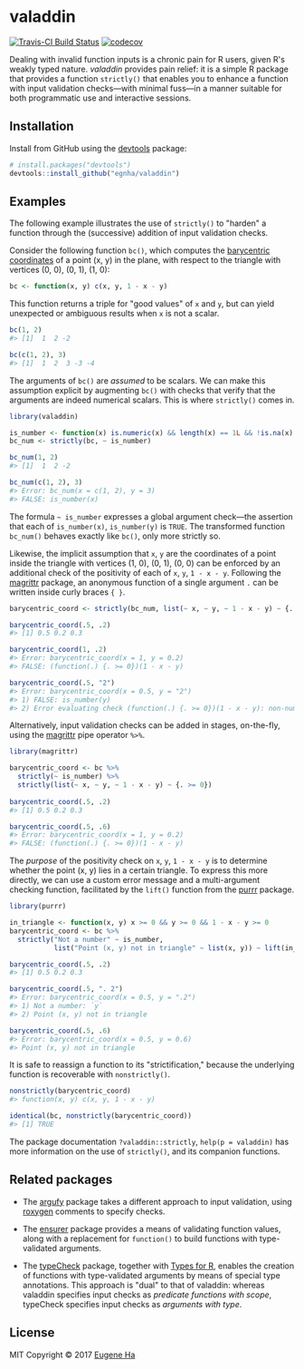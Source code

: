 # valaddin

[![Travis-CI Build Status](https://travis-ci.org/egnha/valaddin.svg?branch=master)](https://travis-ci.org/egnha/valaddin)
[![codecov](https://codecov.io/gh/egnha/valaddin/branch/master/graph/badge.svg)](https://codecov.io/gh/egnha/valaddin)

Dealing with invalid function inputs is a chronic pain for R users, given R's 
weakly typed nature. _valaddin_ provides pain relief: it is a simple R package
that provides a function `strictly()` that enables you to enhance a function
with input validation checks—with minimal fuss—in a manner suitable for both
programmatic use and interactive sessions.

## Installation

Install from GitHub using the [devtools](https://github.com/hadley/devtools)
package:

```R
# install.packages("devtools")
devtools::install_github("egnha/valaddin")
```

## Examples

The following example illustrates the use of `strictly()` to "harden" a function
through the (successive) addition of input validation checks.

Consider the following function `bc()`, which computes the [barycentric 
coordinates](https://en.wikipedia.org/wiki/Barycentric_coordinate_system) of a 
point (x, y) in the plane, with respect to the triangle with vertices (0, 0), 
(0, 1), (1, 0):

```R
bc <- function(x, y) c(x, y, 1 - x - y)
```

This function returns a triple for "good values" of `x` and `y`, but can yield 
unexpected or ambiguous results when `x` is not a scalar.

```R
bc(1, 2)
#> [1]  1  2 -2

bc(c(1, 2), 3)
#> [1]  1  2  3 -3 -4
```

The arguments of `bc()` are _assumed_ to be scalars. We can make this assumption
explicit by augmenting `bc()` with checks that verify that the arguments are 
indeed numerical scalars. This is where `strictly()` comes in.

```R
library(valaddin)

is_number <- function(x) is.numeric(x) && length(x) == 1L && !is.na(x)
bc_num <- strictly(bc, ~ is_number)

bc_num(1, 2)
#> [1]  1  2 -2

bc_num(c(1, 2), 3)
#> Error: bc_num(x = c(1, 2), y = 3)
#> FALSE: is_number(x)
```
The formula `~ is_number` expresses a global argument check—the assertion that
each of `is_number(x)`, `is_number(y)` is `TRUE`. The transformed function
`bc_num()` behaves exactly like `bc()`, only more strictly so.

Likewise, the implicit assumption that `x`, `y` are the coordinates of a point
inside the triangle with vertices (1, 0), (0, 1), (0, 0) can be enforced by an
additional check of the positivity of each of `x`, `y`, `1 - x - y`. Following
the [magrittr](https://github.com/tidyverse/magrittr) package, an anonymous
function of a single argument `.` can be written inside curly braces `{ }`.

```R
barycentric_coord <- strictly(bc_num, list(~ x, ~ y, ~ 1 - x - y) ~ {. >= 0})

barycentric_coord(.5, .2)
#> [1] 0.5 0.2 0.3

barycentric_coord(1, .2)
#> Error: barycentric_coord(x = 1, y = 0.2)
#> FALSE: (function(.) {. >= 0})(1 - x - y)

barycentric_coord(.5, "2")
#> Error: barycentric_coord(x = 0.5, y = "2")
#> 1) FALSE: is_number(y)
#> 2) Error evaluating check (function(.) {. >= 0})(1 - x - y): non-numeric argument to binary operator
```

Alternatively, input validation checks can be added in stages, on-the-fly, using
the [magrittr](https://github.com/tidyverse/magrittr) pipe operator `%>%`.

```R
library(magrittr)

barycentric_coord <- bc %>%
  strictly(~ is_number) %>%
  strictly(list(~ x, ~ y, ~ 1 - x - y) ~ {. >= 0})
  
barycentric_coord(.5, .2)
#> [1] 0.5 0.2 0.3

barycentric_coord(.5, .6)
#> Error: barycentric_coord(x = 1, y = 0.2)
#> FALSE: (function(.) {. >= 0})(1 - x - y)
```

The _purpose_ of the positivity check on `x`, `y`, `1 - x - y` is to determine 
whether the point (x, y) lies in a certain triangle. To express this more
directly, we can use a custom error message and a multi-argument checking
function, facilitated by the `lift()` function from the 
[purrr](https://github.com/hadley/purrr) package.

```R
library(purrr)

in_triangle <- function(x, y) x >= 0 && y >= 0 && 1 - x - y >= 0
barycentric_coord <- bc %>%
  strictly("Not a number" ~ is_number,
           list("Point (x, y) not in triangle" ~ list(x, y)) ~ lift(in_triangle))

barycentric_coord(.5, .2)
#> [1] 0.5 0.2 0.3

barycentric_coord(.5, ". 2")
#> Error: barycentric_coord(x = 0.5, y = ".2")
#> 1) Not a number: `y`
#> 2) Point (x, y) not in triangle

barycentric_coord(.5, .6)
#> Error: barycentric_coord(x = 0.5, y = 0.6)
#> Point (x, y) not in triangle
```

It is safe to reassign a function to its "strictification," because the 
underlying function is recoverable with `nonstrictly()`.

```R
nonstrictly(barycentric_coord)
#> function(x, y) c(x, y, 1 - x - y)

identical(bc, nonstrictly(barycentric_coord))
#> [1] TRUE
```

The package documentation `?valaddin::strictly`, `help(p = valaddin)` has more
information on the use of `strictly()`, and its companion functions.

## Related packages

* The [argufy](https://github.com/gaborcsardi/argufy) package takes a different 
approach to input validation, using
[roxygen](https://github.com/klutometis/roxygen) comments to specify checks.

* The [ensurer](https://github.com/smbache/ensurer) package provides a means of 
validating function values, along with a replacement for `function()` to build 
functions with type-validated arguments.

* The [typeCheck](https://github.com/jimhester/typeCheck) package, together with
[Types for R](https://github.com/jimhester/types), enables the creation of 
functions with type-validated arguments by means of special type annotations.
This approach is "dual" to that of valaddin: whereas valaddin specifies input
checks as _predicate functions with scope_, typeCheck specifies input checks as
_arguments with type_.

## License

MIT Copyright © 2017 [Eugene Ha](https://github.com/egnha)
